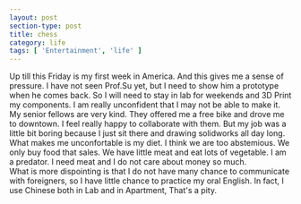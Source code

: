 ```yaml
---
layout: post
section-type: post
title: chess
category: life
tags: [ 'Entertainment', 'life' ]
---
```

Up till this Friday is my first week in America. And this gives me a sense of pressure. I have not seen Prof.Su yet, but I need to show him a prototype when he comes back. So I will need to stay in lab for weekends and 3D Print my components. I am really unconfident that I may not be able to make it.<br>
My senior fellows are very kind. They offered me a free bike and drove me to downtown. I feel really happy to collaborate with them. But my job was a little bit boring because I just sit there and drawing solidworks all day long.<br>
What makes me unconfortable is my diet. I think we are too abstemious. We only buy food that sales. We have little meat and eat lots of vegetable. I am a predator. I need meat and I do not care about money so much.<br>
What is more dispointing is that I do not have many chance to communicate with foreigners, so I have little chance to practice my oral English. In fact, I use Chinese both in Lab and in Apartment, That's a pity.